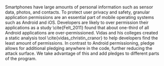 Smartphones have large amounts of personal information such as sensor data, photos, and contacts. To protect user privacy and safety, granular application permissions are an essential part of mobile operating systems such as Android and iOS. Developers are likely to over permission their applications as a study \cite{Felt_2011} found that about one-third of all Android applications are over-permissioned. Vidas and his colleges created a static analysis tool \cite{vidas_christin_cranor} to help developers find the least amount of permissions. In contrast to Android permissioning, pledge allows for additional pledging anywhere in the code, further reducing the attack surface. We take advantage of this and add pledges to different parts of the program.